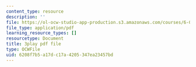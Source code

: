 ```yaml
---
content_type: resource
description: ''
file: https://ol-ocw-studio-app-production.s3.amazonaws.com/courses/6-0001-introduction-to-computer-science-and-programming-in-python-fall-2016/6208f7b5a17dc17a4205347ea23457bd_C_pgH5QhIZ8.pdf
file_type: application/pdf
learning_resource_types: []
resourcetype: Document
title: 3play pdf file
type: OCWFile
uid: 6208f7b5-a17d-c17a-4205-347ea23457bd
---
```

